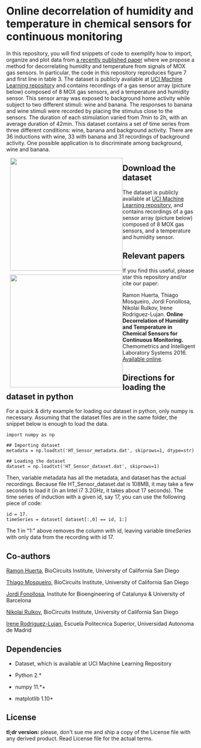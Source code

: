 Online decorrelation of humidity and temperature in chemical sensors for continuous monitoring
====

In this repository, you will find snippets of code to exemplify how to
import, organize and plot data from [a recently published
paper](https://www.researchgate.net/publication/305385157_Online_decorrelation_of_humidity_and_temperature_in_chemical_sensors_for_continuous_monitoring)
where we propose a method for decorrelating humidity and temperature
from signals of MOX gas sensors. In particular, the code in this
repository reproduces figure 7 and first line in table 3. The dataset
is publicly available at [UCI Machine Learning repository](http://archive.ics.uci.edu/ml/datasets/Gas+sensors+for+home+activity+monitoring) and contains recordings of a gas sensor array
(picture below) composed of 8 MOX gas sensors, and a temperature and
humidity sensor. This sensor array was exposed to background home
activity while subject to two different stimuli: wine and banana. The
responses to banana and wine stimuli were recorded by placing the
stimulus close to the sensors. The duration of each stimulation varied
from 7min to 2h, with an average duration of 42min. This dataset
contains a set of time series from three different conditions: wine,
banana and background activity. There are 36 inductions with wine, 33
with banana and 31 recordings of background activity. One possible
application is to discriminate among background, wine and banana.

<img src="https://raw.githubusercontent.com/thmosqueiro/ENose-Decorr_Humdt_Temp/master/images/GasSensorArray_picture.png" width=300px style="float: left; margin: 0 0 10px 10px;" />
<img src="https://raw.githubusercontent.com/thmosqueiro/ENose-Decorr_Humdt_Temp/master/images/Sensirion.jpg" width=300px style="float: left; margin: 0 0 10px 10px;" />


Download the dataset
---

The dataset is publicly available at [UCI Machine Learning repository](http://archive.ics.uci.edu/ml/datasets/Gas+sensors+for+home+activity+monitoring), and contains recordings of a gas sensor array
(picture below) composed of 8 MOX gas sensors, and a temperature and
humidity sensor.


Relevant papers
---

If you find this useful, please star this repository and/or cite our paper:

Ramon Huerta, Thiago Mosqueiro, Jordi Fonollosa, Nikolai Rulkov, Irene Rodriguez-Lujan. **Online Decorrelation of Humidity and Temperature in Chemical Sensors for Continuous Monitoring.** Chemometrics and Intelligent Laboratory Systems 2016. [Available online](https://www.researchgate.net/publication/305385157_Online_decorrelation_of_humidity_and_temperature_in_chemical_sensors_for_continuous_monitoring).


Directions for loading the dataset in python
---

For a quick & dirty example for loading our dataset in python, only numpy is necessary. Assuming that the dataset files are in the same folder, the snippet below is enough to load the data.

```
import numpy as np

## Importing dataset
metadata = np.loadtxt('HT_Sensor_metadata.dat', skiprows=1, dtype=str)

## Loading the dataset
dataset = np.loadtxt('HT_Sensor_dataset.dat', skiprows=1)
```

Then, variable metadata has all the metadata, and dataset has the actual recordings. Because file HT_Sensor_dataset.dat is 108MB, it may take a few seconds to load it (in an Intel i7 3.2GHz, it takes about 17 seconds). The time series of induction with a given id, say 17, you can use the following piece of code:

```
id = 17.
timeSeries = dataset[ dataset[:,0] == id, 1:]
```

The 1 in "1:" above removes the column with id, leaving variable _timeSeries_ with only data from the recording with id 17. 


Co-authors
---

[Ramon Huerta](http://biocircuits.ucsd.edu/huerta/), BioCircuits Institute, University of California San Diego

[Thiago Mosqueiro](http://thmosqueiro.vandroiy.com), BioCircuits Institute, University of California San Diego

[Jordi Fonollosa](https://jordifonollosa.wordpress.com/), Institute for Bioengineering of Catalunya & University of Barcelona

[Nikolai Rulkov](http://biocircuits.ucsd.edu/rulkov/), BioCircuits Institute, University of California San Diego

[Irene Rodriguez-Lujan](https://sites.google.com/site/irenerodriguezlujan/), Escuela Politecnica Superior, Universidad Autonoma de Madrid


Dependencies
---

* Dataset, which is available at UCI Machine Learning Repository

* Python 2.*

* numpy 11.*+

* matplotlib 1.10+


License
---

**tl;dr version:** please, don't sue me and ship a copy of the License
  file with any derived product. Read License file for the actual
  terms.

